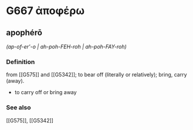 # G667 ἀποφέρω

## apophérō

_(ap-of-er'-o | ah-poh-FEH-roh | ah-poh-FAY-roh)_

### Definition

from [[G575]] and [[G5342]]; to bear off (literally or relatively); bring, carry (away).

- to carry off or bring away

### See also

[[G575]], [[G5342]]

